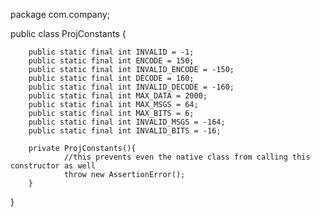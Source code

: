 package com.company;

public class ProjConstants {


        public static final int INVALID = -1;
        public static final int ENCODE = 150;
        public static final int INVALID_ENCODE = -150;
        public static final int DECODE = 160;
        public static final int INVALID_DECODE = -160;
        public static final int MAX_DATA = 2000;
        public static final int MAX_MSGS = 64;
        public static final int MAX_BITS = 6;
        public static final int INVALID_MSGS = -164;
        public static final int INVALID_BITS = -16;

        private ProjConstants(){
                //this prevents even the native class from calling this constructor as well
                throw new AssertionError();
        }

}


